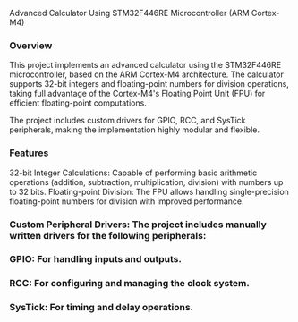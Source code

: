 Advanced Calculator Using STM32F446RE Microcontroller (ARM Cortex-M4)

### Overview
This project implements an advanced calculator using the STM32F446RE microcontroller, based on the ARM Cortex-M4 architecture. The calculator supports 32-bit integers and floating-point numbers for division operations, taking full advantage of the Cortex-M4's Floating Point Unit (FPU) for efficient floating-point computations.

The project includes custom drivers for GPIO, RCC, and SysTick peripherals, making the implementation highly modular and flexible.

### Features

32-bit Integer Calculations: Capable of performing basic arithmetic operations (addition, subtraction, multiplication, division) with numbers up to 32 bits.
Floating-point Division: The FPU allows handling single-precision floating-point numbers for division with improved performance.

### Custom Peripheral Drivers: The project includes manually written drivers for the following peripherals:

### GPIO: For handling inputs and outputs.
### RCC: For configuring and managing the clock system.
### SysTick: For timing and delay operations.
